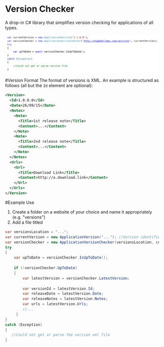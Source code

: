 # Version Checker
A drop-in C# library that simplifies version checking for applications of all types.

![alt text](https://github.com/hughbe/version-checker/blob/master/resources/screenshots/1.png "Screenshot 1")

#Version Format
The format of versions is XML. An example is structured as follows (all but the `Id` element are optional):
```xml
<Version>
  <Id>1.0.0.0</Id>
  <Date>26/09/15</Date>
  <Notes>
    <Note>
      <Title>1st release note</Title>
      <Content>...</Content>
    </Note>
    <Note>
      <Title>2nd release note</Title>
      <Content>...</Content>
    </Note>
  </Notes>
  <Urls>
    <Url>
      <Title>Download Link</Title>
      <Content>http://a.download.link</Content>
    </Url>
  </Urls>
</Version>
```

#Example Use
1. Create a folder on a website of your choice and name it appropriately (e.g. "versions")
2. Add a file titled 
```csharp
var versionsLocation = "...";
var currentVersion = new ApplicationVersion("..."); //Version identifier (e.g. 1.1.0.0)
var versionChecker = new ApplicationVersionChecker(versionsLocation, currentVersion)
try 
{
    var upToDate = versionChecker.IsUpToDate();
    
    if (!versionChecker.UpToDate)
    {
        var latestVersion = versionChecker.LatestVersion;

        var versionId = latestVersion.Id;
        var releaseDate = latestVersion.Date;
        var releaseNotes = latestVersion.Notes;
        var urls = latestVersion.Urls;
        //...
     }
}
catch (Exception)
{
   //Could not get or parse the version xml file
}
```
